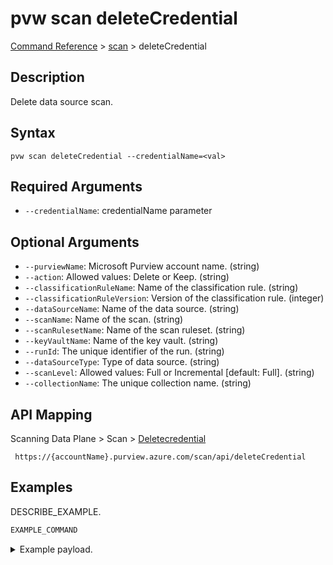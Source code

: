 # pvw scan deleteCredential
[Command Reference](../../../README.md#command-reference) > [scan](./main.md) > deleteCredential

## Description
Delete data source scan.

## Syntax
```
pvw scan deleteCredential --credentialName=<val>
```

## Required Arguments
- `--credentialName`: credentialName parameter

## Optional Arguments
- `--purviewName`: Microsoft Purview account name. (string)
- `--action`: Allowed values: Delete or Keep. (string)
- `--classificationRuleName`: Name of the classification rule. (string)
- `--classificationRuleVersion`: Version of the classification rule. (integer)
- `--dataSourceName`: Name of the data source. (string)
- `--scanName`: Name of the scan. (string)
- `--scanRulesetName`: Name of the scan ruleset. (string)
- `--keyVaultName`: Name of the key vault. (string)
- `--runId`: The unique identifier of the run. (string)
- `--dataSourceType`: Type of data source. (string)
- `--scanLevel`: Allowed values: Full or Incremental [default: Full]. (string)
- `--collectionName`: The unique collection name. (string)

## API Mapping
Scanning Data Plane > Scan > [Deletecredential]()
```
 https://{accountName}.purview.azure.com/scan/api/deleteCredential
```

## Examples
DESCRIBE_EXAMPLE.
```powershell
EXAMPLE_COMMAND
```
<details><summary>Example payload.</summary>
<p>

```json
PASTE_JSON_HERE
```
</p>
</details>